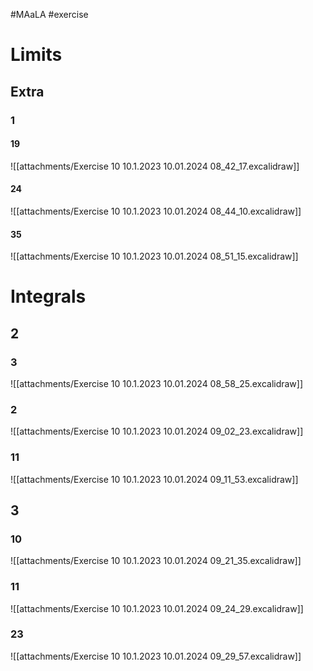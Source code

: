 #MAaLA #exercise 

# Limits
## Extra
### 1
#### 19
![[attachments/Exercise 10 10.1.2023 10.01.2024 08_42_17.excalidraw]]

#### 24
![[attachments/Exercise 10 10.1.2023 10.01.2024 08_44_10.excalidraw]]

#### 35
![[attachments/Exercise 10 10.1.2023 10.01.2024 08_51_15.excalidraw]]

# Integrals
## 2
### 3
![[attachments/Exercise 10 10.1.2023 10.01.2024 08_58_25.excalidraw]]

### 2
![[attachments/Exercise 10 10.1.2023 10.01.2024 09_02_23.excalidraw]]

### 11
![[attachments/Exercise 10 10.1.2023 10.01.2024 09_11_53.excalidraw]]

## 3
### 10
![[attachments/Exercise 10 10.1.2023 10.01.2024 09_21_35.excalidraw]]

### 11
![[attachments/Exercise 10 10.1.2023 10.01.2024 09_24_29.excalidraw]]

### 23
![[attachments/Exercise 10 10.1.2023 10.01.2024 09_29_57.excalidraw]]